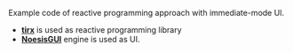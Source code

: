Example code of reactive programming approach with immediate-mode UI.
- **[tirx](https://github.com/sergrt/tirx)** is used as reactive programming library
- **[NoesisGUI](https://www.noesisengine.com/)** engine is used as UI.